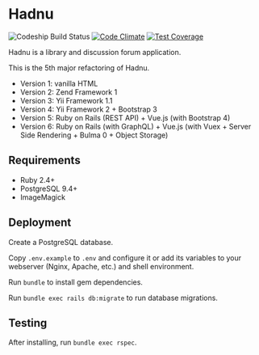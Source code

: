 # Hadnu

![Codeship Build Status](https://codeship.com/projects/a0e7c3a0-6f75-0134-9a46-3a51310aa3ef/status?branch=master)
[![Code Climate](https://codeclimate.com/github/alanwillms/hadnu-api/badges/gpa.svg)](https://codeclimate.com/github/alanwillms/hadnu-api)
[![Test Coverage](https://codeclimate.com/github/alanwillms/hadnu-ruby/badges/coverage.svg)](https://codeclimate.com/github/alanwillms/hadnu-ruby/coverage)

Hadnu is a library and discussion forum application.

This is the 5th major refactoring of Hadnu.

* Version 1: vanilla HTML
* Version 2: Zend Framework 1
* Version 3: Yii Framework 1.1
* Version 4: Yii Framework 2 + Bootstrap 3
* Version 5: Ruby on Rails (REST API) + Vue.js (with Bootstrap 4)
* Version 6: Ruby on Rails (with GraphQL) + Vue.js (with Vuex + Server Side Rendering + Bulma 0 + Object Storage) 

## Requirements

* Ruby 2.4+
* PostgreSQL 9.4+
* ImageMagick

## Deployment

Create a PostgreSQL database.

Copy `.env.example` to `.env` and configure it or add its variables to your
webserver (Nginx, Apache, etc.) and shell environment.

Run `bundle` to install gem dependencies.

Run `bundle exec rails db:migrate` to run database migrations.

## Testing

After installing, run `bundle exec rspec`.
